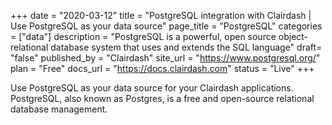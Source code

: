 +++
date = "2020-03-12"
title = "PostgreSQL integration with Clairdash | Use PostgreSQL as your data source"
page_title = "PostgreSQL"
categories = ["data"] 
description = "PostgreSQL is a powerful, open source object-relational database system that uses and extends the SQL language"
draft= "false"
published_by = "Clairdash"
site_url = "https://www.postgresql.org/"
plan = "Free"
docs_url = "https://docs.clairdash.com"
status = "Live" 
+++

Use PostgreSQL as your data source for your Clairdash applications. PostgreSQL, also known as Postgres, is a free and open-source relational database management.
